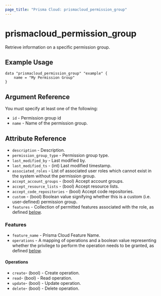```yaml
---
page_title: "Prisma Cloud: prismacloud_permission_group"
---
```


# prismacloud_permission_group

Retrieve information on a specific permission group.

## Example Usage

```hcl
data "prismacloud_permission_group" "example" {
    name = "My Permission Group"
}
```

## Argument Reference

You must specify at least one of the following:

* `id` - Permission group id
* `name` - Name of the permission group.

## Attribute Reference

* `description` - Description.
* `permission_group_type` - Permission group type.
* `last_modified_by` - Last modified by.
* `last_modified_ts` - (int) Last modified timestamp.
* `associated_roles` - List of associated user roles which cannot exist in the system without the permission group.
* `accept_account_groups` - (bool) Accept account groups.
* `accept_resource_lists` - (bool) Accept resource lists.
* `accept_code_repositories` - (bool) Accept code repositories.
* `custom` - (bool) Boolean value signifying whether this is a custom (i.e. user-defined) permission group.
* `features` - Collection of permitted features associated with the role, as defined [below](#features).

### Features

* `feature_name` - Prisma Cloud Feature Name.
* `operations` - A mapping of operations and a boolean value representing whether the privilege to perform the operation needs to be granted, as defined [below](#operations).

#### Operations
* `create`- (bool) - Create operation.
* `read`- (bool) - Read operation.
* `update`- (bool) - Update operation.
* `delete`- (bool) - Delete operation.


